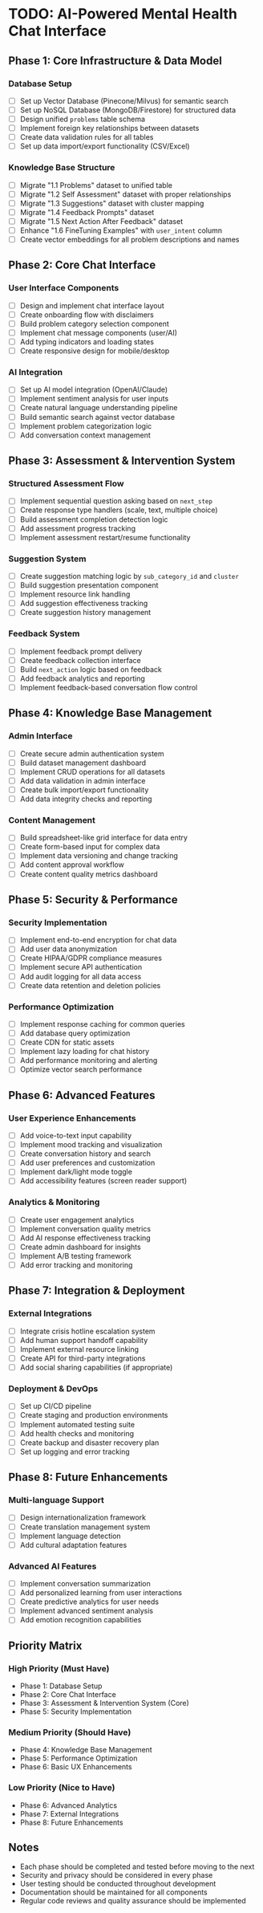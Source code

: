 # TODO: AI-Powered Mental Health Chat Interface

## Phase 1: Core Infrastructure & Data Model

### Database Setup

- [ ] Set up Vector Database (Pinecone/Milvus) for semantic search
- [ ] Set up NoSQL Database (MongoDB/Firestore) for structured data
- [ ] Design unified `problems` table schema
- [ ] Implement foreign key relationships between datasets
- [ ] Create data validation rules for all tables
- [ ] Set up data import/export functionality (CSV/Excel)

### Knowledge Base Structure

- [ ] Migrate "1.1 Problems" dataset to unified table
- [ ] Migrate "1.2 Self Assessment" dataset with proper relationships
- [ ] Migrate "1.3 Suggestions" dataset with cluster mapping
- [ ] Migrate "1.4 Feedback Prompts" dataset
- [ ] Migrate "1.5 Next Action After Feedback" dataset
- [ ] Enhance "1.6 FineTuning Examples" with `user_intent` column
- [ ] Create vector embeddings for all problem descriptions and names

## Phase 2: Core Chat Interface

### User Interface Components

- [ ] Design and implement chat interface layout
- [ ] Create onboarding flow with disclaimers
- [ ] Build problem category selection component
- [ ] Implement chat message components (user/AI)
- [ ] Add typing indicators and loading states
- [ ] Create responsive design for mobile/desktop

### AI Integration

- [ ] Set up AI model integration (OpenAI/Claude)
- [ ] Implement sentiment analysis for user inputs
- [ ] Create natural language understanding pipeline
- [ ] Build semantic search against vector database
- [ ] Implement problem categorization logic
- [ ] Add conversation context management

## Phase 3: Assessment & Intervention System

### Structured Assessment Flow

- [ ] Implement sequential question asking based on `next_step`
- [ ] Create response type handlers (scale, text, multiple choice)
- [ ] Build assessment completion detection logic
- [ ] Add assessment progress tracking
- [ ] Implement assessment restart/resume functionality

### Suggestion System

- [ ] Create suggestion matching logic by `sub_category_id` and `cluster`
- [ ] Build suggestion presentation component
- [ ] Implement resource link handling
- [ ] Add suggestion effectiveness tracking
- [ ] Create suggestion history management

### Feedback System

- [ ] Implement feedback prompt delivery
- [ ] Create feedback collection interface
- [ ] Build `next_action` logic based on feedback
- [ ] Add feedback analytics and reporting
- [ ] Implement feedback-based conversation flow control

## Phase 4: Knowledge Base Management

### Admin Interface

- [ ] Create secure admin authentication system
- [ ] Build dataset management dashboard
- [ ] Implement CRUD operations for all datasets
- [ ] Add data validation in admin interface
- [ ] Create bulk import/export functionality
- [ ] Add data integrity checks and reporting

### Content Management

- [ ] Build spreadsheet-like grid interface for data entry
- [ ] Create form-based input for complex data
- [ ] Implement data versioning and change tracking
- [ ] Add content approval workflow
- [ ] Create content quality metrics dashboard

## Phase 5: Security & Performance

### Security Implementation

- [ ] Implement end-to-end encryption for chat data
- [ ] Add user data anonymization
- [ ] Create HIPAA/GDPR compliance measures
- [ ] Implement secure API authentication
- [ ] Add audit logging for all data access
- [ ] Create data retention and deletion policies

### Performance Optimization

- [ ] Implement response caching for common queries
- [ ] Add database query optimization
- [ ] Create CDN for static assets
- [ ] Implement lazy loading for chat history
- [ ] Add performance monitoring and alerting
- [ ] Optimize vector search performance

## Phase 6: Advanced Features

### User Experience Enhancements

- [ ] Add voice-to-text input capability
- [ ] Implement mood tracking and visualization
- [ ] Create conversation history and search
- [ ] Add user preferences and customization
- [ ] Implement dark/light mode toggle
- [ ] Add accessibility features (screen reader support)

### Analytics & Monitoring

- [ ] Create user engagement analytics
- [ ] Implement conversation quality metrics
- [ ] Add AI response effectiveness tracking
- [ ] Create admin dashboard for insights
- [ ] Implement A/B testing framework
- [ ] Add error tracking and monitoring

## Phase 7: Integration & Deployment

### External Integrations

- [ ] Integrate crisis hotline escalation system
- [ ] Add human support handoff capability
- [ ] Implement external resource linking
- [ ] Create API for third-party integrations
- [ ] Add social sharing capabilities (if appropriate)

### Deployment & DevOps

- [ ] Set up CI/CD pipeline
- [ ] Create staging and production environments
- [ ] Implement automated testing suite
- [ ] Add health checks and monitoring
- [ ] Create backup and disaster recovery plan
- [ ] Set up logging and error tracking

## Phase 8: Future Enhancements

### Multi-language Support

- [ ] Design internationalization framework
- [ ] Create translation management system
- [ ] Implement language detection
- [ ] Add cultural adaptation features

### Advanced AI Features

- [ ] Implement conversation summarization
- [ ] Add personalized learning from user interactions
- [ ] Create predictive analytics for user needs
- [ ] Implement advanced sentiment analysis
- [ ] Add emotion recognition capabilities

## Priority Matrix

### High Priority (Must Have)

- Phase 1: Database Setup
- Phase 2: Core Chat Interface
- Phase 3: Assessment & Intervention System (Core)
- Phase 5: Security Implementation

### Medium Priority (Should Have)

- Phase 4: Knowledge Base Management
- Phase 5: Performance Optimization
- Phase 6: Basic UX Enhancements

### Low Priority (Nice to Have)

- Phase 6: Advanced Analytics
- Phase 7: External Integrations
- Phase 8: Future Enhancements

## Notes

- Each phase should be completed and tested before moving to the next
- Security and privacy should be considered in every phase
- User testing should be conducted throughout development
- Documentation should be maintained for all components
- Regular code reviews and quality assurance should be implemented

